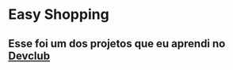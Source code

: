 <h1>Easy Shopping</h1>

<h2>Esse foi um dos projetos que eu aprendi no <a href="https://rodolfomori.com.br/devclub">Devclub</a></h2>
